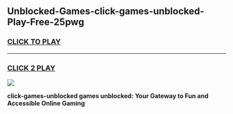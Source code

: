 
## Unblocked-Games-click-games-unblocked-Play-Free-25pwg
<h3>
<a href="https://premium76.site?title=click-games-unblocked&ref=22A">CLICK TO PLAY</a></h3>
<hr>

<h3>
<a href="https://premium76.site?title=click-games-unblocked&ref=22A">CLICK 2 PLAY</a>
  
</h3>

<a href="https://premium76.site?title=click-games-unblocked&ref=22A"><img src="https://clearcache.store/games.png"></a>


**click-games-unblocked games unblocked: Your Gateway to Fun and Accessible Online Gaming**
